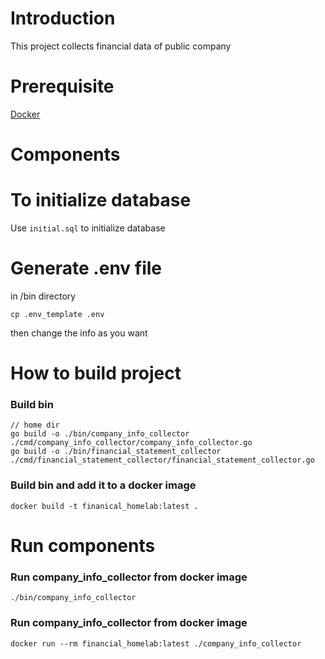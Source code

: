 # Introduction
This project collects financial data of public company

# Prerequisite
[Docker](https://docs.docker.com/engine/install/)

# Components

# To initialize database
Use ```initial.sql``` to initialize database

# Generate .env file

in /bin directory
```
cp .env_template .env
```
then change the info as you want

# How to build project 
### Build bin 
```
// home dir
go build -o ./bin/company_info_collector ./cmd/company_info_collector/company_info_collector.go
go build -o ./bin/financial_statement_collector ./cmd/financial_statement_collector/financial_statement_collector.go
```

### Build bin and add it to a docker image
```
docker build -t finanical_homelab:latest .
```

# Run components
### Run company_info_collector from docker image
```
./bin/company_info_collector
```

### Run company_info_collector from docker image

```
docker run --rm financial_homelab:latest ./company_info_collector
```